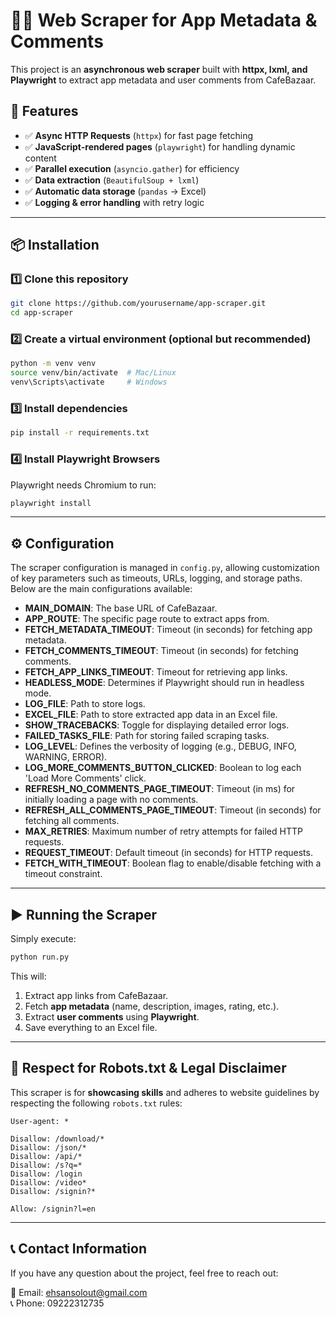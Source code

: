 # 🕵️‍♂️ Web Scraper for App Metadata & Comments

This project is an **asynchronous web scraper** built with **httpx, lxml, and Playwright** to extract app metadata and user comments from CafeBazaar.

## 🚀 Features

- ✅ **Async HTTP Requests** (`httpx`) for fast page fetching
- ✅ **JavaScript-rendered pages** (`playwright`) for handling dynamic content
- ✅ **Parallel execution** (`asyncio.gather`) for efficiency
- ✅ **Data extraction** (`BeautifulSoup + lxml`)
- ✅ **Automatic data storage** (`pandas` → Excel)
- ✅ **Logging & error handling** with retry logic

---

## 📦 Installation

### 1️⃣ Clone this repository

```bash
git clone https://github.com/yourusername/app-scraper.git
cd app-scraper
```

### 2️⃣ Create a virtual environment (optional but recommended)

```bash
python -m venv venv
source venv/bin/activate  # Mac/Linux
venv\Scripts\activate     # Windows
```

### 3️⃣ Install dependencies

```bash
pip install -r requirements.txt
```

### 4️⃣ Install Playwright Browsers

Playwright needs Chromium to run:

```bash
playwright install
```

---

## ⚙️ Configuration

The scraper configuration is managed in `config.py`, allowing customization of key parameters such as timeouts, URLs, logging, and storage paths. Below are the main configurations available:

- **MAIN_DOMAIN**: The base URL of CafeBazaar.
- **APP_ROUTE**: The specific page route to extract apps from.
- **FETCH_METADATA_TIMEOUT**: Timeout (in seconds) for fetching app metadata.
- **FETCH_COMMENTS_TIMEOUT**: Timeout (in seconds) for fetching comments.
- **FETCH_APP_LINKS_TIMEOUT**: Timeout for retrieving app links.
- **HEADLESS_MODE**: Determines if Playwright should run in headless mode.
- **LOG_FILE**: Path to store logs.
- **EXCEL_FILE**: Path to store extracted app data in an Excel file.
- **SHOW_TRACEBACKS**: Toggle for displaying detailed error logs.
- **FAILED_TASKS_FILE**: Path for storing failed scraping tasks.
- **LOG_LEVEL**: Defines the verbosity of logging (e.g., DEBUG, INFO, WARNING, ERROR).
- **LOG_MORE_COMMENTS_BUTTON_CLICKED**: Boolean to log each 'Load More Comments' click.
- **REFRESH_NO_COMMENTS_PAGE_TIMEOUT**: Timeout (in ms) for initially loading a page with no comments.
- **REFRESH_ALL_COMMENTS_PAGE_TIMEOUT**: Timeout (in seconds) for fetching all comments.
- **MAX_RETRIES**: Maximum number of retry attempts for failed HTTP requests.
- **REQUEST_TIMEOUT**: Default timeout (in seconds) for HTTP requests.
- **FETCH_WITH_TIMEOUT**: Boolean flag to enable/disable fetching with a timeout constraint.

---

## ▶️ Running the Scraper

Simply execute:

```bash
python run.py
```

This will:

1. Extract app links from CafeBazaar.
2. Fetch **app metadata** (name, description, images, rating, etc.).
3. Extract **user comments** using **Playwright**.
4. Save everything to an Excel file.

---

## 📜 Respect for Robots.txt & Legal Disclaimer

This scraper is for **showcasing skills** and adheres to website guidelines by respecting the following `robots.txt` rules:

```
User-agent: *

Disallow: /download/*
Disallow: /json/*
Disallow: /api/*
Disallow: /s?q=*
Disallow: /login
Disallow: /video*
Disallow: /signin?*

Allow: /signin?l=en
```

---

## 📞 Contact Information

If you have any question about the project, feel free to reach out:

📧 Email: ehsansolout@gmail.com  
📞 Phone: 09222312735
